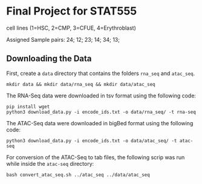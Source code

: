 # Final Project for STAT555

cell lines (1=HSC, 2=CMP, 3=CFUE, 4=Erythroblast)

Assigned Sample pairs:
24; 12; 23; 14; 34; 13; 

## Downloading the Data 
First, create a ```data``` directory that contains the folders ```rna_seq``` and ``atac_seq``.

```
mkdir data && mkdir data/rna_seq && mkdir data/atac_seq
```
The RNA-Seq data were downloaded in tsv format using the following code:

```
pip install wget
python3 download_data.py -i encode_ids.txt -o data/rna_seq/ -t rna-seq
```

The ATAC-Seq data were downloaded in bigBed format using the following code:

```
python3 download_data.py -i encode_ids.txt -o data/atac_seq/ -t atac-seq
```

For conversion of the ATAC-Seq to tab files, the following scrip was run
while inside the ```atac-seq``` directory:
```
bash convert_atac_seq.sh ../atac_seq ../data/atac_seq
```
